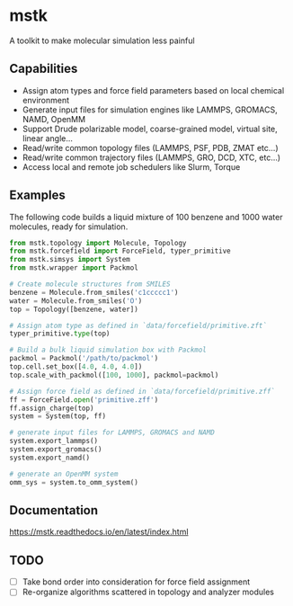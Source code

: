 # mstk

A toolkit to make molecular simulation less painful

## Capabilities

* Assign atom types and force field parameters based on local chemical environment
* Generate input files for simulation engines like LAMMPS, GROMACS, NAMD, OpenMM
* Support Drude polarizable model, coarse-grained model, virtual site, linear angle...
* Read/write common topology files (LAMMPS, PSF, PDB, ZMAT etc...)
* Read/write common trajectory files (LAMMPS, GRO, DCD, XTC, etc...)
* Access local and remote job schedulers like Slurm, Torque

## Examples

The following code builds a liquid mixture of 100 benzene and 1000 water molecules, ready for simulation.

```python
from mstk.topology import Molecule, Topology
from mstk.forcefield import ForceField, typer_primitive
from mstk.simsys import System
from mstk.wrapper import Packmol

# Create molecule structures from SMILES
benzene = Molecule.from_smiles('c1ccccc1')
water = Molecule.from_smiles('O')
top = Topology([benzene, water])

# Assign atom type as defined in `data/forcefield/primitive.zft`
typer_primitive.type(top)

# Build a bulk liquid simulation box with Packmol
packmol = Packmol('/path/to/packmol')
top.cell.set_box([4.0, 4.0, 4.0])
top.scale_with_packmol([100, 1000], packmol=packmol)

# Assign force field as defined in `data/forcefield/primitive.zff`
ff = ForceField.open('primitive.zff')
ff.assign_charge(top)
system = System(top, ff)

# generate input files for LAMMPS, GROMACS and NAMD
system.export_lammps()
system.export_gromacs()
system.export_namd()

# generate an OpenMM system
omm_sys = system.to_omm_system()
```

## Documentation

https://mstk.readthedocs.io/en/latest/index.html

## TODO

- [ ] Take bond order into consideration for force field assignment
- [ ] Re-organize algorithms scattered in topology and analyzer modules
